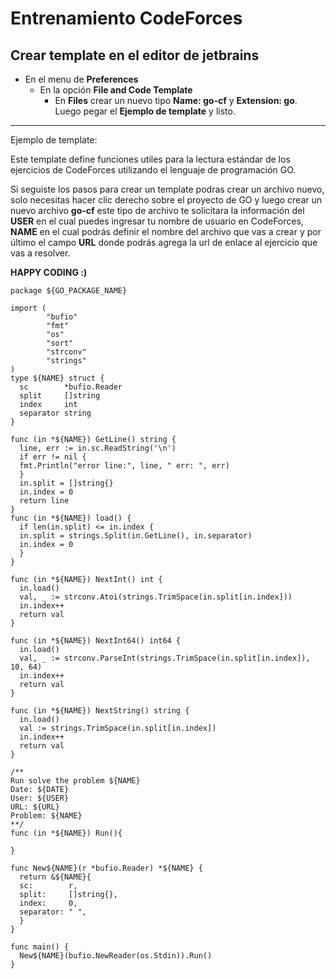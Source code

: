 # Entrenamiento CodeForces

## Crear template en el editor de jetbrains 

- En el menu de **Preferences** 
  - En la opción **File and Code Template**
    - En **Files** crear un nuevo tipo **Name: go-cf** y **Extension: go**. Luego pegar el **Ejemplo de template** y listo.
---
  

Ejemplo de template:

Este template define funciones utiles para la lectura estándar de los ejercicios de CodeForces utilizando el lenguaje de programación GO.

Si seguiste los pasos para crear un template podras crear un archivo nuevo, solo necesitas hacer clic derecho sobre el proyecto de GO y luego crear un nuevo archivo **go-cf** este tipo de archivo te solicitara la información del **USER** en el cual puedes ingresar tu nombre de usuario en CodeForces, **NAME** en el cual podrás definir el nombre del archivo que vas a crear y por último el campo **URL** donde podrás agrega la url de enlace al ejercicio que vas a resolver.


**HAPPY CODING :)**

```
package ${GO_PACKAGE_NAME}

import (
        "bufio"
        "fmt"
        "os"
        "sort"
        "strconv"
        "strings"
)
type ${NAME} struct {
  sc        *bufio.Reader
  split     []string
  index     int
  separator string
}

func (in *${NAME}) GetLine() string {
  line, err := in.sc.ReadString('\n')
  if err != nil {
  fmt.Println("error line:", line, " err: ", err)
  }
  in.split = []string{}
  in.index = 0
  return line
}
func (in *${NAME}) load() {
  if len(in.split) <= in.index {
  in.split = strings.Split(in.GetLine(), in.separator)
  in.index = 0
  }
}

func (in *${NAME}) NextInt() int {
  in.load()
  val, _ := strconv.Atoi(strings.TrimSpace(in.split[in.index]))
  in.index++
  return val
}

func (in *${NAME}) NextInt64() int64 {
  in.load()
  val, _ := strconv.ParseInt(strings.TrimSpace(in.split[in.index]), 10, 64)
  in.index++
  return val
}

func (in *${NAME}) NextString() string {
  in.load()
  val := strings.TrimSpace(in.split[in.index])
  in.index++
  return val
}

/**
Run solve the problem ${NAME}
Date: ${DATE}
User: ${USER}
URL: ${URL}
Problem: ${NAME}
**/
func (in *${NAME}) Run(){

}

func New${NAME}(r *bufio.Reader) *${NAME} {
  return &${NAME}{
  sc:        r,
  split:     []string{},
  index:     0,
  separator: " ",
  }
}

func main() {
  New${NAME}(bufio.NewReader(os.Stdin)).Run()
}
```
